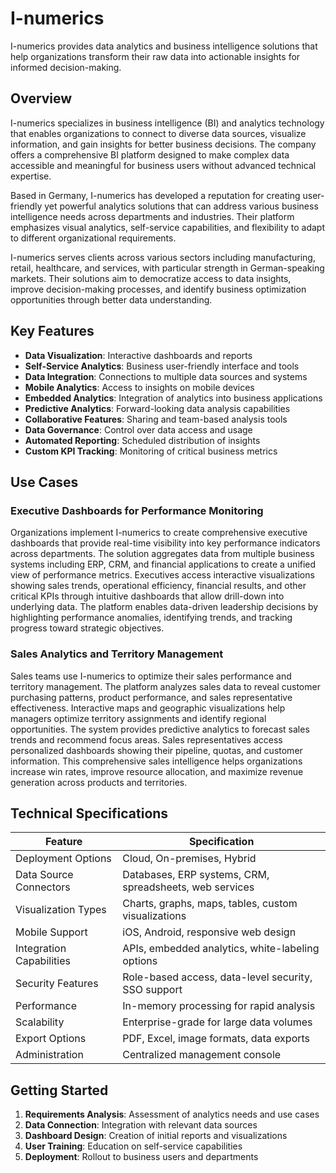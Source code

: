 # I-numerics

I-numerics provides data analytics and business intelligence solutions that help organizations transform their raw data into actionable insights for informed decision-making.

## Overview

I-numerics specializes in business intelligence (BI) and analytics technology that enables organizations to connect to diverse data sources, visualize information, and gain insights for better business decisions. The company offers a comprehensive BI platform designed to make complex data accessible and meaningful for business users without advanced technical expertise.

Based in Germany, I-numerics has developed a reputation for creating user-friendly yet powerful analytics solutions that can address various business intelligence needs across departments and industries. Their platform emphasizes visual analytics, self-service capabilities, and flexibility to adapt to different organizational requirements.

I-numerics serves clients across various sectors including manufacturing, retail, healthcare, and services, with particular strength in German-speaking markets. Their solutions aim to democratize access to data insights, improve decision-making processes, and identify business optimization opportunities through better data understanding.

## Key Features

- **Data Visualization**: Interactive dashboards and reports
- **Self-Service Analytics**: Business user-friendly interface and tools
- **Data Integration**: Connections to multiple data sources and systems
- **Mobile Analytics**: Access to insights on mobile devices
- **Embedded Analytics**: Integration of analytics into business applications
- **Predictive Analytics**: Forward-looking data analysis capabilities
- **Collaborative Features**: Sharing and team-based analysis tools
- **Data Governance**: Control over data access and usage
- **Automated Reporting**: Scheduled distribution of insights
- **Custom KPI Tracking**: Monitoring of critical business metrics

## Use Cases

### Executive Dashboards for Performance Monitoring

Organizations implement I-numerics to create comprehensive executive dashboards that provide real-time visibility into key performance indicators across departments. The solution aggregates data from multiple business systems including ERP, CRM, and financial applications to create a unified view of performance metrics. Executives access interactive visualizations showing sales trends, operational efficiency, financial results, and other critical KPIs through intuitive dashboards that allow drill-down into underlying data. The platform enables data-driven leadership decisions by highlighting performance anomalies, identifying trends, and tracking progress toward strategic objectives.

### Sales Analytics and Territory Management

Sales teams use I-numerics to optimize their sales performance and territory management. The platform analyzes sales data to reveal customer purchasing patterns, product performance, and sales representative effectiveness. Interactive maps and geographic visualizations help managers optimize territory assignments and identify regional opportunities. The system provides predictive analytics to forecast sales trends and recommend focus areas. Sales representatives access personalized dashboards showing their pipeline, quotas, and customer information. This comprehensive sales intelligence helps organizations increase win rates, improve resource allocation, and maximize revenue generation across products and territories.

## Technical Specifications

| Feature | Specification |
|---------|---------------|
| Deployment Options | Cloud, On-premises, Hybrid |
| Data Source Connectors | Databases, ERP systems, CRM, spreadsheets, web services |
| Visualization Types | Charts, graphs, maps, tables, custom visualizations |
| Mobile Support | iOS, Android, responsive web design |
| Integration Capabilities | APIs, embedded analytics, white-labeling options |
| Security Features | Role-based access, data-level security, SSO support |
| Performance | In-memory processing for rapid analysis |
| Scalability | Enterprise-grade for large data volumes |
| Export Options | PDF, Excel, image formats, data exports |
| Administration | Centralized management console |

## Getting Started

1. **Requirements Analysis**: Assessment of analytics needs and use cases
2. **Data Connection**: Integration with relevant data sources
3. **Dashboard Design**: Creation of initial reports and visualizations
4. **User Training**: Education on self-service capabilities
5. **Deployment**: Rollout to business users and departments
